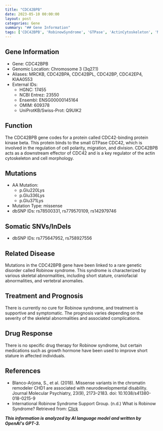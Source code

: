 ```yaml
---
title: "CDC42BPB"
date: 2023-05-10 00:00:00
layout: post
categories: Gene
summary: "## Gene Information"
tags: ['CDC42BPB', 'RobinowSyndrome', 'GTPase', 'ActinCytoskeleton', 'MissenseMutation', 'SomaticSNVs', 'Treatment', 'Prognosis']
---
```


## Gene Information
- Gene: CDC42BPB
- Genomic Location: Chromosome 3 (3q27.1)
- Aliases: MRCKB, CDC42BPA, CDC42BPL, CDC42BP, CDC42EP4, KIAA0553
- External IDs: 
    - HGNC: 17455
    - NCBI Entrez: 23550
    - Ensembl: ENSG00000145164
    - OMIM: 609378
    - UniProtKB/Swiss-Prot: Q9UIK2

## Function
The CDC42BPB gene codes for a protein called CDC42-binding protein kinase beta. This protein binds to the small GTPase CDC42, which is involved in the regulation of cell polarity, migration, and division. CDC42BPB acts as a downstream effector of CDC42 and is a key regulator of the actin cytoskeleton and cell morphology.

## Mutations
- AA Mutation:
    - p.Glu220Lys
    - p.Glu336Lys
    - p.Glu371Lys
- Mutation Type: missense
- dbSNP IDs: rs78500331, rs779570109, rs142979746

## Somatic SNVs/InDels
- dbSNP IDs: rs775647952, rs758927556

## Related Disease
Mutations in the CDC42BPB gene have been linked to a rare genetic disorder called Robinow syndrome. This syndrome is characterized by various skeletal abnormalities, including short stature, craniofacial abnormalities, and vertebral anomalies.

## Treatment and Prognosis
There is currently no cure for Robinow syndrome, and treatment is supportive and symptomatic. The prognosis varies depending on the severity of the skeletal abnormalities and associated complications.

## Drug Response
There is no specific drug therapy for Robinow syndrome, but certain medications such as growth hormone have been used to improve short stature in affected individuals.

## References
- Blanco-Arjona, S., et al. (2018). Missense variants in the chromatin remodeler CHD1 are associated with neurodevelopmental disability. Journal Molecular Psychiatry, 23(9), 2173–2183. doi: 10.1038/s41380-018-0215-9
- International Robinow Syndrome Support Group. (n.d.) What is Robinow Syndrome? Retrieved from: [Click](https://www.robinow.org/whatisrob.html)

**_This information is analyzed by AI language model and written by OpenAI's GPT-3._**